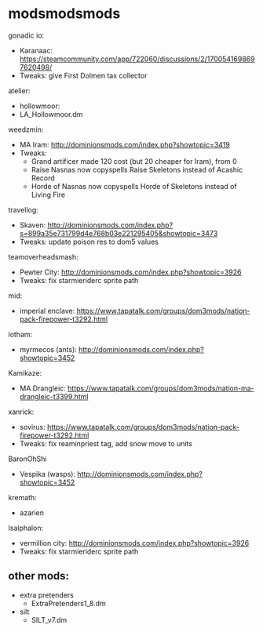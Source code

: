 # modsmodsmods

gonadic io:
- Karanaac: https://steamcommunity.com/app/722060/discussions/2/1700541698697620498/
- Tweaks: give First Dolmen tax collector

atelier:
- hollowmoor:
- LA_Hollowmoor.dm

weedzmin:
- MA Iram: http://dominionsmods.com/index.php?showtopic=3419
- Tweaks: 
    - Grand artificer made 120 cost (but 20 cheaper for Iram), from 0
    - Raise Nasnas now copyspells Raise Skeletons instead of Acashic Record
    - Horde of Nasnas now copyspells Horde of Skeletons instead of Living Fire

travellog:
- Skaven: http://dominionsmods.com/index.php?s=899a35e731799d4e768b03e221295405&showtopic=3473
- Tweaks: update poison res to dom5 values

teamoverheadsmash:
- Pewter City: http://dominionsmods.com/index.php?showtopic=3926
- Tweaks: fix starmieriderc sprite path

mid:
- imperial enclave: https://www.tapatalk.com/groups/dom3mods/nation-pack-firepower-t3292.html

lotham:
- myrmecos (ants): http://dominionsmods.com/index.php?showtopic=3452

Kamikaze:
- MA Drangleic: https://www.tapatalk.com/groups/dom3mods/nation-ma-drangleic-t3399.html

xanrick:
- sovirus: https://www.tapatalk.com/groups/dom3mods/nation-pack-firepower-t3292.html
- Tweaks: fix reaminpriest tag, add snow move to units

BaronOhShi
- Vespika (wasps): http://dominionsmods.com/index.php?showtopic=3452

kremath:
- azarien

Isalphalon:
- vermillion city: http://dominionsmods.com/index.php?showtopic=3926
- Tweaks: fix starmieriderc sprite path

## other mods:
- extra pretenders
    - ExtraPretenders1_8.dm
- silt
    - SILT_v7.dm
